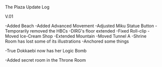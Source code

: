 The Plaza Update Log

V.01

-Added Beach
-Added Advanced Movement
-Adjusted Miku Statue Button
-Temporarily removed the HBCs
-DIRG's floor extended
-Fixed Roll-clip
-Moved Ice-Cream Shop
-Extended Mountain
-Moved Tunnel A
-Shrine Room has lost some of its illustrations
-Anchored some things

-True Dokkaebi now has her Logic Bomb

-Added secret room in the Throne Room
